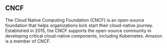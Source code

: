 
## CNCF
The Cloud Native Computing Foundation (CNCF) is an open-source foundation that helps organizations kick start their cloud-native journey. Established in 2015, the CNCF supports the open-source community in developing critical cloud-native components, including Kubernetes. Amazon is a member of CNCF. 
